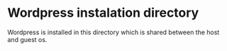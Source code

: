 # Wordpress instalation directory

Wordpress is installed in this directory which is shared between the host and guest os.
